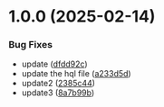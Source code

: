 # 1.0.0 (2025-02-14)


### Bug Fixes

* update ([dfdd92c](https://github.com/ligadata-yaraAbbas/semantic-release-test/commit/dfdd92c66fc4db2f2e15ccd3e05d396f03c717aa))
* update the hql file ([a233d5d](https://github.com/ligadata-yaraAbbas/semantic-release-test/commit/a233d5d5085bfe27ce7b9ed413ecd6b81cb3a14a))
* update2 ([2385c44](https://github.com/ligadata-yaraAbbas/semantic-release-test/commit/2385c44b63a0745732799b61bd7ca9084d143c99))
* update3 ([8a7b99b](https://github.com/ligadata-yaraAbbas/semantic-release-test/commit/8a7b99b5993ba4d64660953b97838692c57bfe40))

